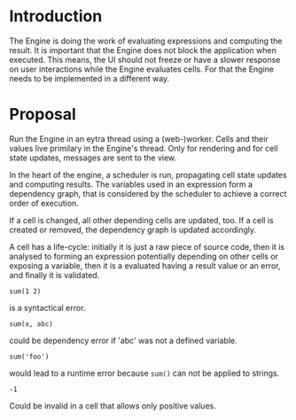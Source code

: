 # Introduction

The Engine is doing the work of evaluating expressions and computing the result. It is important that the Engine does not block the application when executed. This means, the UI should not freeze or have a slower response on user interactions while the Engine evaluates cells. For that the Engine needs to be implemented in a different way.

# Proposal

Run the Engine in an eytra thread using a (web-)worker.
Cells and their values live primilary in the Engine's thread. Only for rendering and for cell state updates, messages are sent to the view.

In the heart of the engine, a scheduler is run, propagating cell state updates and computing results. The variables used in an expression form a dependency graph, that is considered by the scheduler to achieve a correct order of execution.

If a cell is changed, all other depending cells are updated, too.
If a cell is created or removed, the dependency graph is updated accordingly.

A cell has a life-cycle: initially it is just a raw piece of source code, then it is analysed to forming an expression potentially depending on other cells or exposing a variable, then it is a evaluated having a result value or an error, and finally it is validated.

```
sum(1 2)
```
is a syntactical error.

```
sum(x, abc)
```
could be dependency error if 'abc' was not a defined variable.

```
sum('foo')
```
would lead to a runtime error because `sum()` can not be applied to strings.

```
-1
```
Could be invalid in a cell that allows only positive values.
